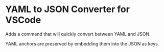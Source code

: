 # YAML to JSON Converter for VSCode

Adds a command that will quickly convert between YAML and JSON.

YAML anchors are preserved by embedding them into the JSON as keys.
